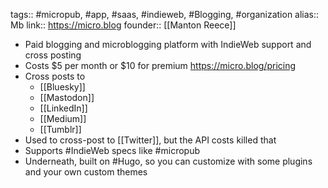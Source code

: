 tags:: #micropub, #app, #saas, #indieweb, #Blogging, #organization 
alias:: Mb
link:: https://micro.blog
founder:: [[Manton Reece]]

- Paid blogging and microblogging platform with IndieWeb support and cross posting
- Costs $5 per month or $10 for premium https://micro.blog/pricing
- Cross posts to
	- [[Bluesky]]
	- [[Mastodon]]
	- [[LinkedIn]]
	- [[Medium]]
	- [[Tumblr]]
- Used to cross-post to [[Twitter]], but the API costs killed that
- Supports #IndieWeb specs like #micropub
- Underneath, built on #Hugo, so you can customize with some plugins and your own custom themes